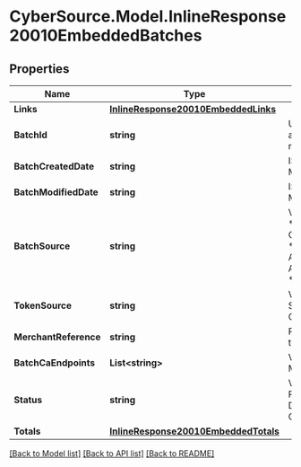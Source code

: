 # CyberSource.Model.InlineResponse20010EmbeddedBatches
## Properties

Name | Type | Description | Notes
------------ | ------------- | ------------- | -------------
**Links** | [**InlineResponse20010EmbeddedLinks**](InlineResponse20010EmbeddedLinks.md) |  | [optional] 
**BatchId** | **string** | Unique identification number assigned to the submitted request. | [optional] 
**BatchCreatedDate** | **string** | ISO-8601 format: yyyy-MM-ddTHH:mm:ssZ | [optional] 
**BatchModifiedDate** | **string** | ISO-8601 format: yyyy-MM-ddTHH:mm:ssZ | [optional] 
**BatchSource** | **string** | Valid Values:   * SCHEDULER   * TOKEN_API   * CREDIT_CARD_FILE_UPLOAD   * AMEX_REGSITRY   * AMEX_REGISTRY_API   * AMEX_REGISTRY_API_SYNC   * AMEX_MAINTENANCE  | [optional] 
**TokenSource** | **string** | Valid Values:   * SECURE_STORAGE   * TMS   * CYBERSOURCE  | [optional] 
**MerchantReference** | **string** | Reference used by merchant to identify batch. | [optional] 
**BatchCaEndpoints** | **List&lt;string&gt;** | Valid Values:   * VISA   * MASTERCARD   * AMEX  | [optional] 
**Status** | **string** | Valid Values:   * REJECTED   * RECEIVED   * VALIDATED   * DECLINED   * PROCESSING   * COMPLETE  | [optional] 
**Totals** | [**InlineResponse20010EmbeddedTotals**](InlineResponse20010EmbeddedTotals.md) |  | [optional] 

[[Back to Model list]](../README.md#documentation-for-models) [[Back to API list]](../README.md#documentation-for-api-endpoints) [[Back to README]](../README.md)

